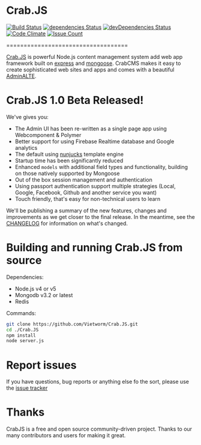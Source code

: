 # Crab.JS 
[![Build Status](https://travis-ci.org/crabjs/crabjs-cms.svg?branch=master)](https://travis-ci.org/crabjs/crabjs-cms)
[![dependencies Status](https://david-dm.org/crabjs/crabjs-cms/status.svg)](https://david-dm.org/crabjs/crabjs-cms)  [![devDependencies Status](https://david-dm.org/crabjs/crabjs-cms/dev-status.svg)](https://david-dm.org/crabjs/crabjs-cms?type=dev)  [![Code Climate](https://codeclimate.com/github/Vietworm/CrabJS/badges/gpa.svg)](https://codeclimate.com/github/Vietworm/CrabJS)
[![Issue Count](https://codeclimate.com/github/Vietworm/CrabJS/badges/issue_count.svg)](https://codeclimate.com/github/Vietworm/CrabJS)

===================================

[Crab.JS](https://100dayproject.org/projects/Crab.JS) is powerful Node.js content management system add web app framework built on [express](http://expressjs.com/) and [mongoose](http://mongoosejs.com/). CrabCMS makes it easy to create sophisticated web sites and apps and comes with a beautiful [AdminALTE](https://almsaeedstudio.com/themes/AdminLTE/index2.html).

# Crab.JS 1.0 Beta Released!

We've gives you:

* The Admin UI has been re-written as a single page app using Webcomponent & Polymer
* Better support for using Firebase Realtime database and Google analytics
* The default using [nunjucks](https://mozilla.github.io/nunjucks/) template engine
* Startup time has been significantly reduced
* Enhanced `models` with additional field types and functionality, building on those natively supported by Mongoose
* Out of the box session management and authentication
* Using passport authentication support multiple strategies (Local, Google, Facebook, Github and another service you want)
* Touch friendly, that's easy for non-technical users to learn

We'll be publishing a summary of the new features, changes and improvements as we get closer to the final release. In the meantime, see the [CHANGELOG](https://github.com/Vietworm/Crab.JS/blob/master/README.md) for information on what's changed.

# Building and running Crab.JS from source

Dependencies:

* Node.js v4 or v5
* Mongodb v3.2 or latest
* Redis

Commands:

```bash
git clone https://github.com/Vietworm/Crab.JS.git
cd ./Crab.JS
npm install
node server.js
```

# Report issues

If you have questions, bug reports or anything else fo the sort, please use the [issue tracker](https://github.com/Vietworm/Crab.JS/issues)

# Thanks

CrabJS is a free and open source community-driven project. Thanks to our many contributors and users for making it great.
